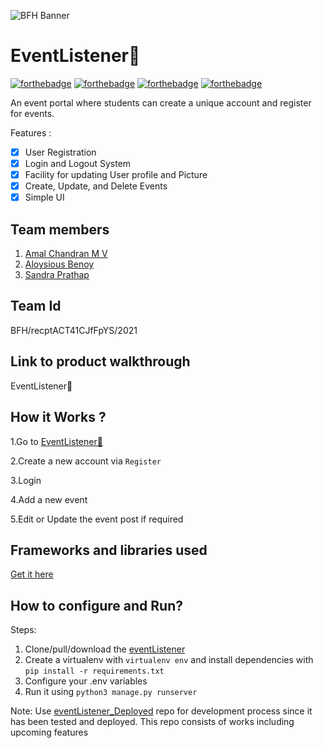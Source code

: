 ![BFH Banner](https://trello-attachments.s3.amazonaws.com/542e9c6316504d5797afbfb9/542e9c6316504d5797afbfc1/39dee8d993841943b5723510ce663233/Frame_19.png)
# EventListener📝
[![forthebadge](https://forthebadge.com/images/badges/made-with-python.svg)](https://forthebadge.com)
[![forthebadge](https://forthebadge.com/images/badges/uses-html.svg)](https://forthebadge.com)
[![forthebadge](https://forthebadge.com/images/badges/uses-css.svg)](https://forthebadge.com)
[![forthebadge](https://forthebadge.com/images/badges/built-with-love.svg)](https://forthebadge.com)

An event portal where students can create a unique account and register for events. 

Features :
- [x] User Registration 
- [x] Login and Logout System
- [x] Facility for updating User profile and Picture 
- [x] Create, Update, and Delete Events
- [x] Simple UI
## Team members
1. [Amal Chandran M V](https://github.com/AmalChandru)
2. [Aloysious Benoy](https://github.com/aloysiousBenoy)
3. [Sandra Prathap](https://github.com/SandhraPrathap)
## Team Id 

BFH/recptACT41CJfFpYS/2021

## Link to product walkthrough

EventListener📝
## How it Works ?

 1.Go to [EventListener📝](https://django-event-portal.herokuapp.com/)

 2.Create a new account via `Register`

 3.Login

 4.Add a new event

 5.Edit or Update the event post if required

## Frameworks and libraries used

[Get it here](https://github.com/AmalChandru/eventListener_Deployed/blob/master/requirements.txt)

## How to configure and Run?

Steps:

1. Clone/pull/download the [eventListener](https://github.com/AmalChandru/eventListener)
2. Create a virtualenv with `virtualenv env` and install dependencies with `pip install -r requirements.txt`
3. Configure your .env variables
4. Run it using `python3 manage.py runserver`

Note: 
Use [eventListener_Deployed](https://github.com/AmalChandru/eventListener_Deployed) repo for development process since it has been tested and deployed. This repo consists of works including upcoming features


